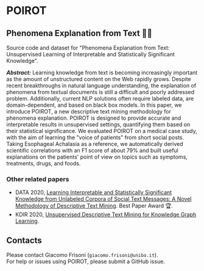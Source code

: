# POIROT
## Phenomena Explanation from Text 🕵️‍♂️

Source code and dataset for "Phenomena Explanation from Text: Unsupervised Learning of Interpretable and Statistically Significant Knowledge".

<b><i>Abstract:</i></b> Learning knowledge from text is becoming increasingly important as the amount of unstructured content on the Web rapidly grows. Despite recent breakthroughs in natural language understanding, the explanation of phenomena from textual documents is still a difficult and poorly addressed problem. Additionally, current NLP solutions often require labeled data, are domain-dependent, and based on black box models. In this paper, we introduce POIROT, a new descriptive text mining methodology for phenomena explanation. POIROT is designed to provide accurate and interpretable results in unsupervised settings, quantifying them based on their statistical significance. We evaluated POIROT on a medical case study, with the aim of learning the "voice of patients" from short social posts. Taking Esophageal Achalasia as a reference, we automatically derived scientific correlations with an F1 score of about 79\% and built useful explanations on the patients' point of view on topics such as symptoms, treatments, drugs, and foods.

### Other related papers
- DATA 2020, [Learning Interpretable and Statistically Significant Knowledge from Unlabeled Corpora of Social Text Messages: A Novel Methodology of Descriptive Text Mining](https://www.scitepress.org/PublicationsDetail.aspx?ID=c10WqNt1NgM=&t=1). Best Paper Award 🏆.
- KDIR 2020, [Unsupervised Descriptive Text Mining for Knowledge Graph Learning](https://www.scitepress.org/PublicationsDetail.aspx?ID=3mrzEAn57Cc=&t=1).

## Contacts
Please contact Giacomo Frisoni (`giacomo.frisoni@unibo.it`).</br>
For help or issues using POIROT, please submit a GitHub issue.
